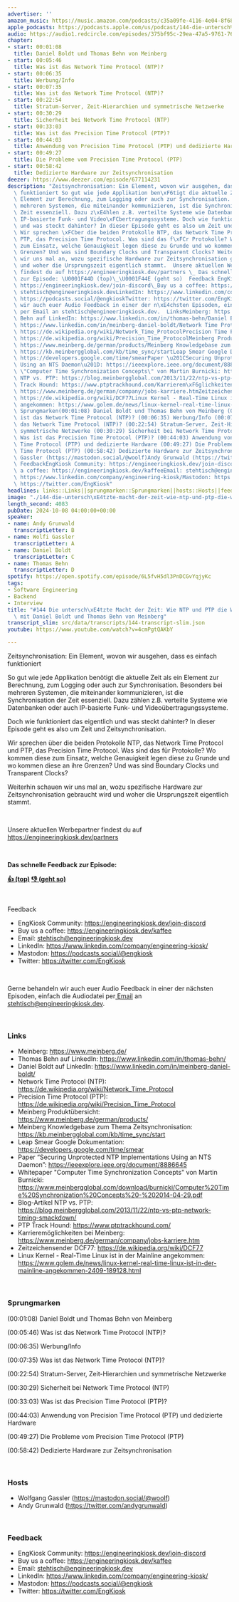 ```yaml
---
advertiser: ''
amazon_music: https://music.amazon.com/podcasts/c35a09fe-4116-4e04-8f68-77d61b112e46/episodes/68382904-f983-43d9-89db-68ec5d37fea2/engineering-kiosk-144-die-untersch%C3%A4tzte-macht-der-zeit-wie-ntp-und-ptp-die-welt-synchronisieren-mit-daniel-boldt-und-thomas-behn-von-meinberg
apple_podcasts: https://podcasts.apple.com/us/podcast/144-die-untersch%C3%A4tzte-macht-der-zeit-wie-ntp-und-ptp/id1603082924?i=1000672169213&uo=4
audio: https://audio1.redcircle.com/episodes/375bf95c-29ea-47a5-9761-768e2646ba63/stream.mp3
chapter:
- start: 00:01:08
  title: Daniel Boldt und Thomas Behn von Meinberg
- start: 00:05:46
  title: Was ist das Network Time Protocol (NTP)?
- start: 00:06:35
  title: Werbung/Info
- start: 00:07:35
  title: Was ist das Network Time Protocol (NTP)?
- start: 00:22:54
  title: Stratum-Server, Zeit-Hierarchien und symmetrische Netzwerke
- start: 00:30:29
  title: Sicherheit bei Network Time Protocol (NTP)
- start: 00:33:03
  title: Was ist das Precision Time Protocol (PTP)?
- start: 00:44:03
  title: Anwendung von Precision Time Protocol (PTP) und dedizierte Hardware
- start: 00:49:27
  title: Die Probleme vom Precision Time Protocol (PTP)
- start: 00:58:42
  title: Dedizierte Hardware zur Zeitsynchronisation
deezer: https://www.deezer.com/episode/677114231
description: "Zeitsynchronisation: Ein Element, wovon wir ausgehen, dass es einfach\
  \ funktioniert So gut wie jede Applikation ben\xF6tigt die aktuelle Zeit als ein\
  \ Element zur Berechnung, zum Logging oder auch zur Synchronisation. Besonders bei\
  \ mehreren Systemen, die miteinander kommunizieren, ist die Synchronisation der\
  \ Zeit essenziell. Dazu z\xE4hlen z.B. verteilte Systeme wie Datenbanken oder auch\
  \ IP-basierte Funk- und Video\xFCbertragungssysteme. Doch wie funktioniert das eigentlich\
  \ und was steckt dahinter? In dieser Episode geht es also um Zeit und Zeitsynchronisation.\
  \ Wir sprechen \xFCber die beiden Protokolle NTP, das Network Time Protocol und\
  \ PTP, das Precision Time Protocol. Was sind das f\xFCr Protokolle? Wo kommen diese\
  \ zum Einsatz, welche Genauigkeit legen diese zu Grunde und wo kommen diese an ihre\
  \ Grenzen? Und was sind Boundary Clocks und Transparent Clocks? Weiterhin schauen\
  \ wir uns mal an, wozu spezifische Hardware zur Zeitsynchronisation gebraucht wird\
  \ und woher die Ursprungszeit eigentlich stammt.  Unsere aktuellen Werbepartner\
  \ findest du auf https://engineeringkiosk.dev/partners \_ Das schnelle Feedback\
  \ zur Episode: \U0001F44D (top)\_\U0001F44E (geht so)  Feedback EngKiosk Community:\
  \ https://engineeringkiosk.dev/join-discord\_Buy us a coffee: https://engineeringkiosk.dev/kaffeeEmail:\
  \ stehtisch@engineeringkiosk.devLinkedIn: https://www.linkedin.com/company/engineering-kiosk/Mastodon:\
  \ https://podcasts.social/@engkioskTwitter: https://twitter.com/EngKiosk Gerne behandeln\
  \ wir auch euer Audio Feedback in einer der n\xE4chsten Episoden, einfach die Audiodatei\
  \ per Email an stehtisch@engineeringkiosk.dev.  LinksMeinberg: https://www.meinberg.de/Thomas\
  \ Behn auf LinkedIn: https://www.linkedin.com/in/thomas-behn/Daniel Boldt auf LinkedIn:\
  \ https://www.linkedin.com/in/meinberg-daniel-boldt/Network Time Protocol (NTP):\
  \ https://de.wikipedia.org/wiki/Network_Time_ProtocolPrecision Time Protocol (PTP):\
  \ https://de.wikipedia.org/wiki/Precision_Time_ProtocolMeinberg Produkt\xFCbersicht:\
  \ https://www.meinberg.de/german/products/Meinberg Knowledgebase zum Thema Zeitsynchronisation:\
  \ https://kb.meinbergglobal.com/kb/time_sync/startLeap Smear Google Dokumentation:\
  \ https://developers.google.com/time/smearPaper \u201CSecuring Unprotected NTP Implementations\
  \ Using an NTS Daemon\u201D: https://ieeexplore.ieee.org/document/8886645Whitepaper\
  \ \"Computer Time Synchronization Concepts\" von Martin Burnicki: https://www.meinbergglobal.com/download/burnicki/Computer%20Time%20Synchronization%20Concepts%20-%202014-04-29.pdfBlog-Artikel\
  \ NTP vs. PTP: https://blog.meinbergglobal.com/2013/11/22/ntp-vs-ptp-network-timing-smackdown/PTP\
  \ Track Hound: https://www.ptptrackhound.com/Karrierem\xF6glichkeiten bei Meinberg:\
  \ https://www.meinberg.de/german/company/jobs-karriere.htmZeitzeichensender DCF77:\
  \ https://de.wikipedia.org/wiki/DCF77Linux Kernel - Real-Time Linux ist in der Mainline\
  \ angekommen: https://www.golem.de/news/linux-kernel-real-time-linux-ist-in-der-mainline-angekommen-2409-189128.html\
  \ Sprungmarken(00:01:08) Daniel Boldt und Thomas Behn von Meinberg (00:05:46) Was\
  \ ist das Network Time Protocol (NTP)? (00:06:35) Werbung/Info (00:07:35) Was ist\
  \ das Network Time Protocol (NTP)? (00:22:54) Stratum-Server, Zeit-Hierarchien und\
  \ symmetrische Netzwerke (00:30:29) Sicherheit bei Network Time Protocol (NTP) (00:33:03)\
  \ Was ist das Precision Time Protocol (PTP)? (00:44:03) Anwendung von Precision\
  \ Time Protocol (PTP) und dedizierte Hardware (00:49:27) Die Probleme vom Precision\
  \ Time Protocol (PTP) (00:58:42) Dedizierte Hardware zur Zeitsynchronisation  HostsWolfgang\
  \ Gassler (https://mastodon.social/@woolf)Andy Grunwald (https://twitter.com/andygrunwald)\
  \ FeedbackEngKiosk Community: https://engineeringkiosk.dev/join-discord\_Buy us\
  \ a coffee: https://engineeringkiosk.dev/kaffeeEmail: stehtisch@engineeringkiosk.devLinkedIn:\
  \ https://www.linkedin.com/company/engineering-kiosk/Mastodon: https://podcasts.social/@engkioskTwitter:\
  \ https://twitter.com/EngKiosk"
headlines: links::Links||sprungmarken::Sprungmarken||hosts::Hosts||feedback::Feedback
image: "./144-die-untersch\xE4tzte-macht-der-zeit-wie-ntp-und-ptp-die-welt-synchronisieren-mit-daniel-boldt-und-thomas-behn-von-meinberg.jpg"
length_second: 4083
pubDate: 2024-10-08 04:00:00+00:00
speaker:
- name: Andy Grunwald
  transcriptLetter: B
- name: Wolfi Gassler
  transcriptLetter: A
- name: Daniel Boldt
  transcriptLetter: C
- name: Thomas Behn
  transcriptLetter: D
spotify: https://open.spotify.com/episode/6L5fvH5dl3PnDCGvYqjyKc
tags:
- Software Engineering
- Backend
- Interview
title: "#144 Die untersch\xE4tzte Macht der Zeit: Wie NTP und PTP die Welt synchronisieren\
  \ mit Daniel Boldt und Thomas Behn von Meinberg"
transcript_slim: src/data/transcripts/144-transcript-slim.json
youtube: https://www.youtube.com/watch?v=4cmPgtQAKbY

---
```

<p>Zeitsynchronisation: Ein Element, wovon wir ausgehen, dass es einfach funktioniert</p><p>So gut wie jede Applikation benötigt die aktuelle Zeit als ein Element zur Berechnung, zum Logging oder auch zur Synchronisation. Besonders bei mehreren Systemen, die miteinander kommunizieren, ist die Synchronisation der Zeit essenziell. Dazu zählen z.B. verteilte Systeme wie Datenbanken oder auch IP-basierte Funk- und Videoübertragungssysteme.</p><p>Doch wie funktioniert das eigentlich und was steckt dahinter? In dieser Episode geht es also um Zeit und Zeitsynchronisation.</p><p>Wir sprechen über die beiden Protokolle NTP, das Network Time Protocol und PTP, das Precision Time Protocol. Was sind das für Protokolle? Wo kommen diese zum Einsatz, welche Genauigkeit legen diese zu Grunde und wo kommen diese an ihre Grenzen? Und was sind Boundary Clocks und Transparent Clocks?</p><p>Weiterhin schauen wir uns mal an, wozu spezifische Hardware zur Zeitsynchronisation gebraucht wird und woher die Ursprungszeit eigentlich stammt.</p><p><br></p><p>Unsere aktuellen Werbepartner findest du auf <a href="https://engineeringkiosk.dev/partners">https://engineeringkiosk.dev/partners</a></p><p> </p><p><strong>Das schnelle Feedback zur Episode:</strong></p><p><a href="https://api.openpodcast.dev/feedback/144/upvote" rel="nofollow"><strong>👍 (top)</strong></a><strong> </strong><a href="https://api.openpodcast.dev/feedback/144/downvote" rel="nofollow"><strong>👎 (geht so)</strong></a></p><p><br></p><p>Feedback</p><ul><li>EngKiosk Community: <a href="https://engineeringkiosk.dev/join-discord">https://engineeringkiosk.dev/join-discord</a> </li><li>Buy us a coffee: <a href="https://engineeringkiosk.dev/kaffee">https://engineeringkiosk.dev/kaffee</a></li><li>Email: <a href="mailto:stehtisch@engineeringkiosk.dev" rel="nofollow">stehtisch@engineeringkiosk.dev</a></li><li>LinkedIn: <a href="https://www.linkedin.com/company/engineering-kiosk/" rel="nofollow">https://www.linkedin.com/company/engineering-kiosk/</a></li><li>Mastodon: <a href="https://podcasts.social/@engkiosk" rel="nofollow">https://podcasts.social/@engkiosk</a></li><li>Twitter: <a href="https://twitter.com/EngKiosk" rel="nofollow">https://twitter.com/EngKiosk</a></li></ul><p><br></p><p>Gerne behandeln wir auch euer Audio Feedback in einer der nächsten Episoden, einfach die Audiodatei per<a href="https://engineeringkiosk.dev/kontakt/"> Email</a> an <a href="mailto:stehtisch@engineeringkiosk.dev" rel="nofollow">stehtisch@engineeringkiosk.dev</a>.</p><p><br></p><h3 id="links">Links</h3><ul><li>Meinberg: <a href="https://www.meinberg.de/" rel="nofollow">https://www.meinberg.de/</a></li><li>Thomas Behn auf LinkedIn: <a href="https://www.linkedin.com/in/thomas-behn/" rel="nofollow">https://www.linkedin.com/in/thomas-behn/</a></li><li>Daniel Boldt auf LinkedIn: <a href="https://www.linkedin.com/in/meinberg-daniel-boldt/" rel="nofollow">https://www.linkedin.com/in/meinberg-daniel-boldt/</a></li><li>Network Time Protocol (NTP): <a href="https://de.wikipedia.org/wiki/Network_Time_Protocol" rel="nofollow">https://de.wikipedia.org/wiki/Network_Time_Protocol</a></li><li>Precision Time Protocol (PTP): <a href="https://de.wikipedia.org/wiki/Precision_Time_Protocol" rel="nofollow">https://de.wikipedia.org/wiki/Precision_Time_Protocol</a></li><li>Meinberg Produktübersicht: <a href="https://www.meinberg.de/german/products/" rel="nofollow">https://www.meinberg.de/german/products/</a></li><li>Meinberg Knowledgebase zum Thema Zeitsynchronisation: <a href="https://kb.meinbergglobal.com/kb/time_sync/start" rel="nofollow">https://kb.meinbergglobal.com/kb/time_sync/start</a></li><li>Leap Smear Google Dokumentation: <a href="https://developers.google.com/time/smear" rel="nofollow">https://developers.google.com/time/smear</a></li><li>Paper “Securing Unprotected NTP Implementations Using an NTS Daemon”: <a href="https://ieeexplore.ieee.org/document/8886645" rel="nofollow">https://ieeexplore.ieee.org/document/8886645</a></li><li>Whitepaper &#34;Computer Time Synchronization Concepts&#34; von Martin Burnicki: <a href="https://www.meinbergglobal.com/download/burnicki/Computer%20Time%20Synchronization%20Concepts%20-%202014-04-29.pdf" rel="nofollow">https://www.meinbergglobal.com/download/burnicki/Computer%20Time%20Synchronization%20Concepts%20-%202014-04-29.pdf</a></li><li>Blog-Artikel NTP vs. PTP: <a href="https://blog.meinbergglobal.com/2013/11/22/ntp-vs-ptp-network-timing-smackdown/" rel="nofollow">https://blog.meinbergglobal.com/2013/11/22/ntp-vs-ptp-network-timing-smackdown/</a></li><li>PTP Track Hound: <a href="https://www.ptptrackhound.com/" rel="nofollow">https://www.ptptrackhound.com/</a></li><li>Karrieremöglichkeiten bei Meinberg: <a href="https://www.meinberg.de/german/company/jobs-karriere.htm" rel="nofollow">https://www.meinberg.de/german/company/jobs-karriere.htm</a></li><li>Zeitzeichensender DCF77: <a href="https://de.wikipedia.org/wiki/DCF77" rel="nofollow">https://de.wikipedia.org/wiki/DCF77</a></li><li>Linux Kernel - Real-Time Linux ist in der Mainline angekommen: <a href="https://www.golem.de/news/linux-kernel-real-time-linux-ist-in-der-mainline-angekommen-2409-189128.html" rel="nofollow">https://www.golem.de/news/linux-kernel-real-time-linux-ist-in-der-mainline-angekommen-2409-189128.html</a></li></ul><p><br></p><h3 id="sprungmarken">Sprungmarken</h3><p>(00:01:08) Daniel Boldt und Thomas Behn von Meinberg</p><p>(00:05:46) Was ist das Network Time Protocol (NTP)?</p><p>(00:06:35) Werbung/Info</p><p>(00:07:35) Was ist das Network Time Protocol (NTP)?</p><p>(00:22:54) Stratum-Server, Zeit-Hierarchien und symmetrische Netzwerke</p><p>(00:30:29) Sicherheit bei Network Time Protocol (NTP)</p><p>(00:33:03) Was ist das Precision Time Protocol (PTP)?</p><p>(00:44:03) Anwendung von Precision Time Protocol (PTP) und dedizierte Hardware</p><p>(00:49:27) Die Probleme vom Precision Time Protocol (PTP)</p><p>(00:58:42) Dedizierte Hardware zur Zeitsynchronisation</p><p><br></p><h3 id="hosts">Hosts</h3><ul><li>Wolfgang Gassler (<a href="https://mastodon.social/@woolf" rel="nofollow">https://mastodon.social/@woolf</a>)</li><li>Andy Grunwald (<a href="https://twitter.com/andygrunwald" rel="nofollow">https://twitter.com/andygrunwald</a>)</li></ul><p><br></p><h3 id="feedback">Feedback</h3><ul><li>EngKiosk Community: <a href="https://engineeringkiosk.dev/join-discord">https://engineeringkiosk.dev/join-discord</a> </li><li>Buy us a coffee: <a href="https://engineeringkiosk.dev/kaffee">https://engineeringkiosk.dev/kaffee</a></li><li>Email: <a href="mailto:stehtisch@engineeringkiosk.dev" rel="nofollow">stehtisch@engineeringkiosk.dev</a></li><li>LinkedIn: <a href="https://www.linkedin.com/company/engineering-kiosk/" rel="nofollow">https://www.linkedin.com/company/engineering-kiosk/</a></li><li>Mastodon: <a href="https://podcasts.social/@engkiosk" rel="nofollow">https://podcasts.social/@engkiosk</a></li><li>Twitter: <a href="https://twitter.com/EngKiosk" rel="nofollow">https://twitter.com/EngKiosk</a></li></ul>